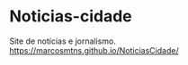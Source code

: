 # Noticias-cidade
Site de notícias e jornalismo. <br>
https://marcosmtns.github.io/NoticiasCidade/ 
